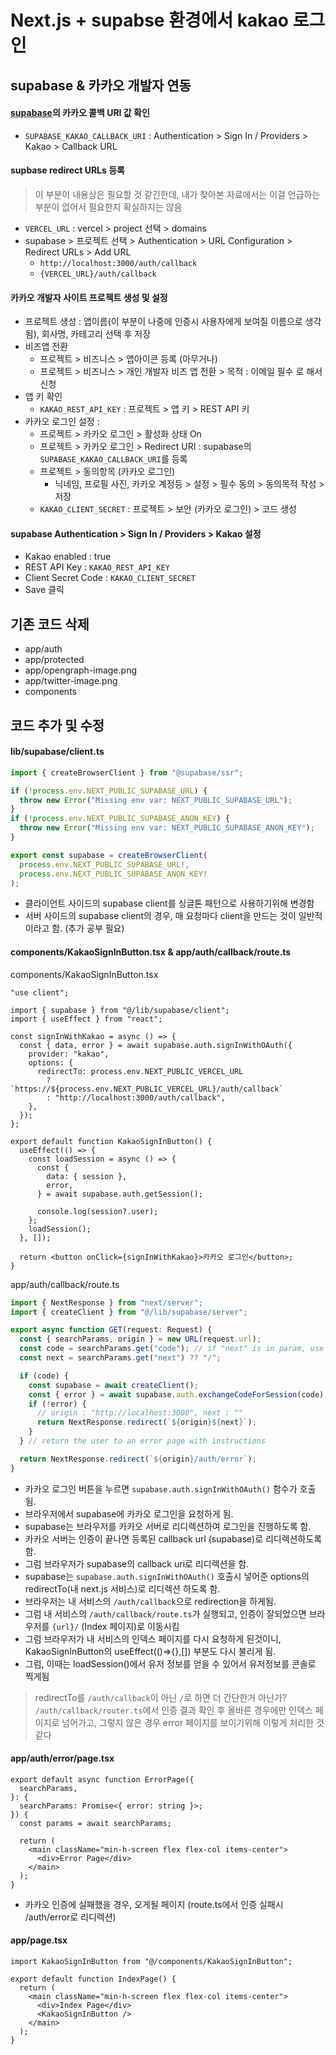 # Next.js + supabse 환경에서 kakao 로그인

## supabase & 카카오 개발자 연동

#### [supabase](https://supabase.com/)의 카카오 콜백 URI 값 확인

- `SUPABASE_KAKAO_CALLBACK_URI` : Authentication > Sign In / Providers > Kakao > Callback URL

#### supbase redirect URLs 등록

> 이 부분이 내용상은 필요할 것 같긴한데, 내가 찾아본 자료에서는 이걸 언급하는 부분이 없어서 필요한지 확실하지는 않음

- `VERCEL_URL` : vercel > project 선택 > domains
- supabase > 프로젝트 선택 > Authentication > URL Configuration > Redirect URLs > Add URL
  - `http://localhost:3000/auth/callback`
  - `{VERCEL_URL}/auth/callback`

#### 카카오 개발자 사이트 프로젝트 생성 및 설정

- 프로젝트 생성 : 앱이름(이 부분이 나중에 인증시 사용자에게 보여질 이름으로 생각됨), 회사명, 카테고리 선택 후 저장
- 비즈앱 전환
  - 프로젝트 > 비즈니스 > 앱아이콘 등록 (아무거나)
  - 프로젝트 > 비즈니스 > 개인 개발자 비즈 앱 전환 > 목적 : 이메일 필수 로 해서 신청
- 앱 키 확인
  - `KAKAO_REST_API_KEY` : 프로젝트 > 앱 키 > REST API 키
- 카카오 로그인 설정 :
  - 프로젝트 > 카카오 로그인 > 활성화 상태 On
  - 프로젝트 > 카카오 로그인 > Redirect URI : supabase의 `SUPABASE_KAKAO_CALLBACK_URI`를 등록
  - 프로젝트 > 동의항목 (카카오 로그인)
    - 닉네임, 프로필 사진, 카카오 계정등 > 설정 > 필수 동의 > 동의목적 작성 > 저장
  - `KAKAO_CLIENT_SECRET` : 프로젝트 > 보안 (카카오 로그인) > 코드 생성

#### supabase Authentication > Sign In / Providers > Kakao 설정

- Kakao enabled : true
- REST API Key : `KAKAO_REST_API_KEY`
- Client Secret Code : `KAKAO_CLIENT_SECRET`
- Save 클릭

## 기존 코드 삭제

- app/auth
- app/protected
- app/opengraph-image.png
- app/twitter-image.png
- components

## 코드 추가 및 수정

#### lib/supabase/client.ts

```ts
import { createBrowserClient } from "@supabase/ssr";

if (!process.env.NEXT_PUBLIC_SUPABASE_URL) {
  throw new Error("Missing env var: NEXT_PUBLIC_SUPABASE_URL");
}
if (!process.env.NEXT_PUBLIC_SUPABASE_ANON_KEY) {
  throw new Error("Missing env var: NEXT_PUBLIC_SUPABASE_ANON_KEY");
}

export const supabase = createBrowserClient(
  process.env.NEXT_PUBLIC_SUPABASE_URL!,
  process.env.NEXT_PUBLIC_SUPABASE_ANON_KEY!
);
```

- 클라이언트 사이드의 supabase client를 싱글톤 패턴으로 사용하기위해 변경함
- 서버 사이드의 supabase client의 경우, 매 요청마다 client을 만드는 것이 일반적이라고 함. (추가 공부 필요)

#### components/KakaoSignInButton.tsx & app/auth/callback/route.ts

components/KakaoSignInButton.tsx

```tsx
"use client";

import { supabase } from "@/lib/supabase/client";
import { useEffect } from "react";

const signInWithKakao = async () => {
  const { data, error } = await supabase.auth.signInWithOAuth({
    provider: "kakao",
    options: {
      redirectTo: process.env.NEXT_PUBLIC_VERCEL_URL
        ? `https://${process.env.NEXT_PUBLIC_VERCEL_URL}/auth/callback`
        : "http://localhost:3000/auth/callback",
    },
  });
};

export default function KakaoSignInButton() {
  useEffect(() => {
    const loadSession = async () => {
      const {
        data: { session },
        error,
      } = await supabase.auth.getSession();

      console.log(session?.user);
    };
    loadSession();
  }, []);

  return <button onClick={signInWithKakao}>카카오 로그인</button>;
}
```

app/auth/callback/route.ts

```ts
import { NextResponse } from "next/server";
import { createClient } from "@/lib/supabase/server";

export async function GET(request: Request) {
  const { searchParams, origin } = new URL(request.url);
  const code = searchParams.get("code"); // if "next" is in param, use it as the redirect URL
  const next = searchParams.get("next") ?? "/";

  if (code) {
    const supabase = await createClient();
    const { error } = await supabase.auth.exchangeCodeForSession(code);
    if (!error) {
      // origin : "http://localhost:3000", next : ""
      return NextResponse.redirect(`${origin}${next}`);
    }
  } // return the user to an error page with instructions

  return NextResponse.redirect(`${origin}/auth/error`);
}
```

- 카카오 로그인 버튼을 누르면 `supabase.auth.signInWithOAuth()` 함수가 호출됨.
- 브라우저에서 supabase에 카카오 로그인을 요청하게 됨.
- supabase는 브라우저를 카카오 서버로 리디렉션하여 로그인을 진행하도록 함.
- 카카오 서버는 인증이 끝나면 등록된 callback url (supabase)로 리디렉션하도록 함.
- 그럼 브라우저가 supabase의 callback uri로 리디렉션을 함.
- supabase는 `supabase.auth.signInWithOAuth()` 호출시 넣어준 options의 redirectTo(내 next.js 서비스)로 리디렉션 하도록 함.
- 브라우저는 내 서비스의 `/auth/callback`으로 redirection을 하게됨.
- 그럼 내 서비스의 `/auth/callback/route.ts`가 실행되고, 인증이 잘되었으면 브라우저를 `{url}/` (Index 페이지)로 이동시킴
- 그럼 브라우저가 내 서비스의 인덱스 페이지를 다시 요청하게 된것이니, KakaoSignInButton의 useEffect(()=>{},[]) 부분도 다시 불리게 됨.
- 그럼, 이때는 loadSession()에서 유저 정보를 얻을 수 있어서 유저정보를 콘솔로 찍게됨

> redirectTo를 `/auth/callback`이 아닌 `/`로 하면 더 간단한거 아닌가? `/auth/callback/router.ts`에서 인증 결과 확인 후 올바른 경우에만 인덱스 페이지로 넘어가고, 그렇지 않은 경우 error 페이지를 보이기위해 이렇게 처리한 것 같다

#### app/auth/error/page.tsx

```tsx
export default async function ErrorPage({
  searchParams,
}: {
  searchParams: Promise<{ error: string }>;
}) {
  const params = await searchParams;

  return (
    <main className="min-h-screen flex flex-col items-center">
      <div>Error Page</div>
    </main>
  );
}
```

- 카카오 인증에 실패했을 경우, 오게될 페이지 (route.ts에서 인증 실패시 /auth/error로 리디렉션)

#### app/page.tsx

```tsx
import KakaoSignInButton from "@/components/KakaoSignInButton";

export default function IndexPage() {
  return (
    <main className="min-h-screen flex flex-col items-center">
      <div>Index Page</div>
      <KakaoSignInButton />
    </main>
  );
}
```

